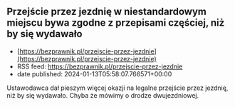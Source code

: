 ## Przejście przez jezdnię w niestandardowym miejscu bywa zgodne z przepisami częściej, niż by się wydawało
 - [https://bezprawnik.pl/przejscie-przez-jezdnie](https://bezprawnik.pl/przejscie-przez-jezdnie)
 - RSS feed: https://bezprawnik.pl/przejscie-przez-jezdnie
 - date published: 2024-01-13T05:58:07.766571+00:00

Ustawodawca dał pieszym więcej okazji na legalne przejście przez jezdnię, niż by się wydawało. Chyba że mówimy o drodze dwujezdniowej.

